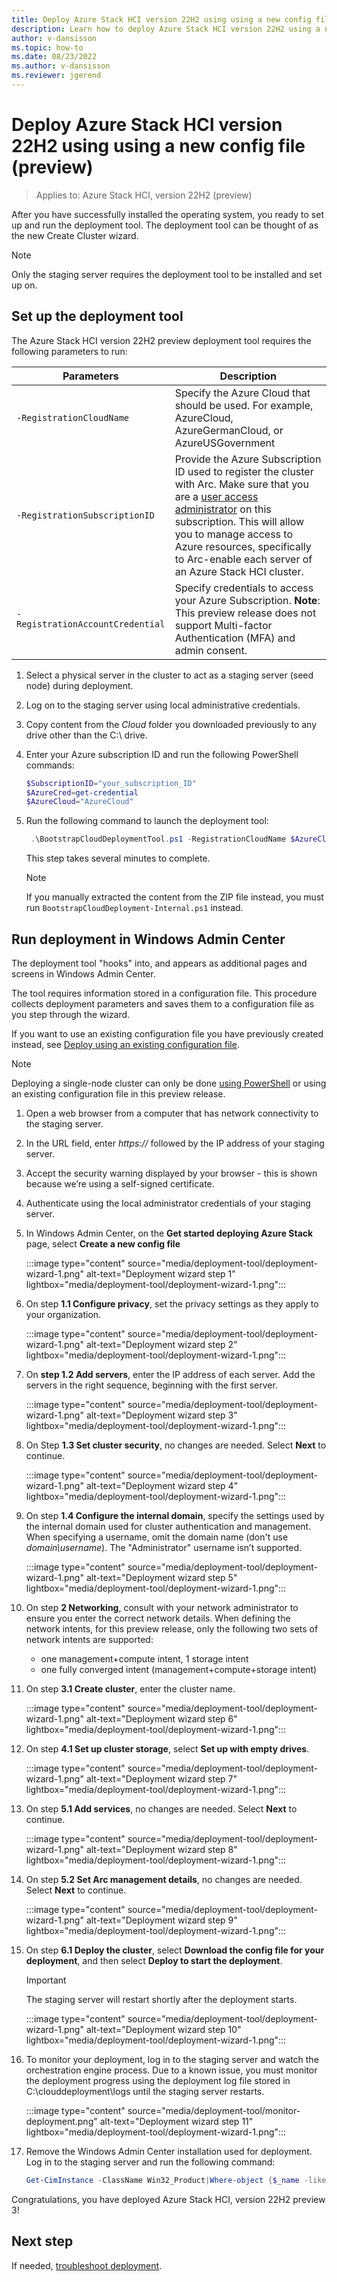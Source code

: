 ```yaml
---
title: Deploy Azure Stack HCI version 22H2 using using a new config file
description: Learn how to deploy Azure Stack HCI version 22H2 using a new config file
author: v-dansisson
ms.topic: how-to
ms.date: 08/23/2022
ms.author: v-dansisson
ms.reviewer: jgerend
---
```


# Deploy Azure Stack HCI version 22H2 using using a new config file (preview)

> Applies to: Azure Stack HCI, version 22H2 (preview)

After you have successfully installed the operating system, you ready to set up and run the deployment tool. The deployment tool can be thought of as the new Create Cluster wizard.

> [!NOTE]
> Only the staging server requires the deployment tool to be installed and set up on.

## Set up the deployment tool

The Azure Stack HCI version 22H2 preview deployment tool requires the following parameters to run:

|Parameters|Description|
|----|----|
|`-RegistrationCloudName`|Specify the Azure Cloud that should be used. For example, AzureCloud, AzureGermanCloud, or AzureUSGovernment|
|`-RegistrationSubscriptionID`|Provide the Azure Subscription ID used to register the cluster with Arc. Make sure that you are a [user access administrator](https://docs.microsoft.com/azure/role-based-access-control/built-in-roles#user-access-administrator) on this subscription. This will allow you to manage access to Azure resources, specifically to Arc-enable each server of an Azure Stack HCI cluster.|
|`-RegistrationAccountCredential`|Specify credentials to access your Azure Subscription. **Note**: This preview release does not support Multi-factor Authentication (MFA) and admin consent.|

1. Select a physical server in the cluster to act as a staging server (seed node) during deployment.

1. Log on to the staging server using local administrative credentials.

2. Copy content from the *Cloud* folder you downloaded previously to any drive other than the C:\ drive.

1. Enter your Azure subscription ID and run the following PowerShell commands:

    ```PowerShell
    $SubscriptionID="your_subscription_ID"
    $AzureCred=get-credential
    $AzureCloud="AzureCloud"
    ```

1. Run the following command to launch the deployment tool:

   ```PowerShell
    .\BootstrapCloudDeploymentTool.ps1 -RegistrationCloudName $AzureCloud -RegistrationSubscriptionID $SubscriptionID         -RegistrationAccountCredential $AzureCred
    ```

    This step takes several minutes to complete.

    > [!NOTE]
    > If you manually extracted the content from the ZIP file instead, you must run `BootstrapCloudDeployment-Internal.ps1` instead.

## Run deployment in Windows Admin Center

The deployment tool "hooks" into, and appears as additional pages and screens in Windows Admin Center.

The tool requires information stored in a configuration file. This procedure collects deployment parameters and saves them to a configuration file as you step through the wizard.

If you want to use an existing configuration file you have previously created instead, see [Deploy using an existing configuration file](deployment-tool-existing-file.md).

 > [!NOTE]
> Deploying a single-node cluster can only be done [using PowerShell](deployment-tool-powershell.md) or using an existing configuration file in this preview release.

1. Open a web browser from a computer that has network connectivity to the staging server.

1. In the URL field, enter *https://* followed by the IP address of your staging server.

1. Accept the security warning displayed by your browser - this is shown because we’re using a self-signed certificate.

1. Authenticate using the local administrator credentials of your staging server.

1. In Windows Admin Center, on the **Get started deploying Azure Stack** page, select **Create a new config file**

      :::image type="content" source="media/deployment-tool/deployment-wizard-1.png" alt-text="Deployment wizard step 1" lightbox="media/deployment-tool/deployment-wizard-1.png":::

1. On step **1.1 Configure privacy**, set the privacy settings as they apply to your organization.

    :::image type="content" source="media/deployment-tool/deployment-wizard-1.png" alt-text="Deployment wizard step 2" lightbox="media/deployment-tool/deployment-wizard-1.png":::

1. On **step 1.2 Add servers**, enter the IP address of each server.  Add the servers in the right sequence, beginning with the first server.

    :::image type="content" source="media/deployment-tool/deployment-wizard-1.png" alt-text="Deployment wizard step 3" lightbox="media/deployment-tool/deployment-wizard-1.png":::

1. On Step **1.3 Set cluster security**, no changes are needed. Select **Next** to continue.

    :::image type="content" source="media/deployment-tool/deployment-wizard-1.png" alt-text="Deployment wizard step 4" lightbox="media/deployment-tool/deployment-wizard-1.png":::

1. On step **1.4 Configure the internal domain**, specify the settings used by the internal domain used for cluster authentication and management. When specifying a username, omit the domain name (don't use *domain\username*). The "Administrator" username isn’t supported.

    :::image type="content" source="media/deployment-tool/deployment-wizard-1.png" alt-text="Deployment wizard step 5" lightbox="media/deployment-tool/deployment-wizard-1.png":::

1. On step **2 Networking**, consult with your network administrator to ensure you enter the correct network details. When defining the network intents, for this preview release, only the following two sets of network intents are supported:
    - one management+compute intent, 1 storage intent
    - one fully converged intent  (management+compute+storage intent)

1. On step **3.1 Create cluster**, enter the cluster name.

    :::image type="content" source="media/deployment-tool/deployment-wizard-1.png" alt-text="Deployment wizard step 6" lightbox="media/deployment-tool/deployment-wizard-1.png":::

1. On step **4.1 Set up cluster storage**, select **Set up with empty drives**.

    :::image type="content" source="media/deployment-tool/deployment-wizard-1.png" alt-text="Deployment wizard step 7" lightbox="media/deployment-tool/deployment-wizard-1.png":::

1. On step **5.1 Add services**, no changes are needed. Select **Next** to continue.

    :::image type="content" source="media/deployment-tool/deployment-wizard-1.png" alt-text="Deployment wizard step 8" lightbox="media/deployment-tool/deployment-wizard-1.png":::

1. On step **5.2 Set Arc management details**, no changes are needed. Select **Next** to continue.

    :::image type="content" source="media/deployment-tool/deployment-wizard-1.png" alt-text="Deployment wizard step 9" lightbox="media/deployment-tool/deployment-wizard-1.png":::

1. On step **6.1 Deploy the cluster**, select **Download the config file for your deployment**, and then select **Deploy to start the deployment**.

    > [!IMPORTANT]
    > The staging server will restart shortly after the deployment starts.

    :::image type="content" source="media/deployment-tool/deployment-wizard-1.png" alt-text="Deployment wizard step 10" lightbox="media/deployment-tool/deployment-wizard-1.png":::

1. To monitor your deployment, log in to the staging server and watch the orchestration engine process. Due to a known issue, you must monitor the deployment progress using the deployment log file stored in C:\clouddeployment\logs until the staging server restarts.

    :::image type="content" source="media/deployment-tool/monitor-deployment.png" alt-text="Deployment wizard step 11" lightbox="media/deployment-tool/deployment-wizard-1.png":::

1. Remove the Windows Admin Center installation used for deployment. Log in to the staging server and run the following command:

    ```powershell
    Get-CimInstance -ClassName Win32_Product|Where-object {$_name -like “Windows Admin Center”}| Invoke-CimMethod -MethodName Uninstall
    ```

Congratulations, you have deployed Azure Stack HCI, version 22H2 preview 3!

## Next step

If needed, [troubleshoot deployment](deployment-tool-troubleshooting.md).